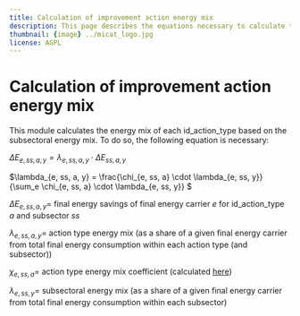 ```yaml
---
title: Calculation of improvement action energy mix
description: This page describes the equations necessary to calculate the energy mix of an improvement action starting from the (sub-)sectoral energy mix and a coefficient vector.
thumbnail: {image} ../micat_logo.jpg
license: AGPL
---
```


<!--
© 2024, 2025 Fraunhofer-Gesellschaft e.V., München

SPDX-License-Identifier: AGPL-3.0-or-later
-->

Calculation of improvement action energy mix
===

This module calculates the energy mix of each id_action_type based on the subsectoral energy mix. To do so, the following equation is necessary:

$\Delta E_{e, ss, a, y} = \lambda_{e, ss, a, y} \cdot \Delta E_{ss, a, y}$ 

$\lambda_{e, ss, a, y} = \frac{\chi_{e, ss, a} \cdot \lambda_{e, ss, y}}{\sum_e \chi_{e, ss, a} \cdot \lambda_{e, ss, y}} $

$\Delta E_{e, ss, a, y} =$ final energy savings of final energy carrier $e$ for id_action_type $a$ and subsector $ss$

$\lambda_{e, ss, a, y} =$ action type energy mix (as a share of a given final energy carrier from total final energy consumption within each action type (and subsector))

$\chi_{e, ss, a} =$ action type energy mix coefficient (calculated [here](./chi_calc.md))

$\lambda_{e, ss, y} =$ subsectoral energy mix (as a share of a given final energy carrier from total final energy consumption within each subsector)
